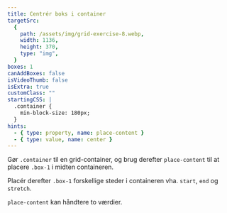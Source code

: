 ```yaml
---
title: Centrér boks i container
targetSrc:
  {
    path: /assets/img/grid-exercise-8.webp,
    width: 1136,
    height: 370,
    type: "img",
  }
boxes: 1
canAddBoxes: false
isVideoThumb: false
isExtra: true
customClass: ""
startingCSS: |
  .container {
    min-block-size: 180px;
  }
hints:
  - { type: property, name: place-content }
  - { type: value, name: center }
---
```


Gør `.container` til en grid-container, og brug derefter `place-content` til at placere <code class="token selector">.box-1</code> i midten containeren.

Placér derefter <code class="token selector">.box-1</code> forskellige steder i containeren vha. <code data-type="value">start</code>, <code data-type="value">end</code> og <code data-type="value">stretch</code>.

`place-content` kan håndtere to værdier.
